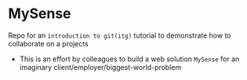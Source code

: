 # MySense 
Repo for an `introduction to git(itg)` tutorial to demonstrate how to collaborate on a projects

- This is an effort by colleagues to build a web solution `MySense` for an imaginary client/employer/biggest-world-problem
